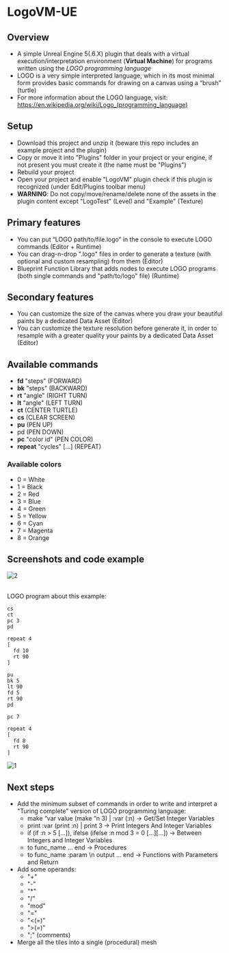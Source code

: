 # LogoVM-UE

## Overview
- A simple Unreal Engine 5(.6.X) plugin that deals with a virtual execution/interpretation environment (<b>Virtual Machine</b>) for programs written using the <i>LOGO programming language</i> <br>
- LOGO is a very simple interpreted language, which in its most minimal form provides basic commands for drawing on a canvas using a “brush” (turtle) <br>
- For more information about the LOGO language, visit: https://en.wikipedia.org/wiki/Logo_(programming_language)

## Setup
- Download this project and unzip it (beware this repo includes an example project and the plugin)
- Copy or move it into "Plugins" folder in your project or your engine, if not present you must create it (the name must be "Plugins")
- Rebuild your project
- Open your project and enable "LogoVM" plugin check if this plugin is recognized (under Edit/Plugins toolbar menu)
- <b>WARNING</b>: Do not copy/move/rename/delete none of the assets in the plugin content except "LogoTest" (Level) and "Example" (Texture)

## Primary features
- You can put “LOGO path/to/file.logo” in the console to execute LOGO commands (Editor + Runtime)
- You can drag-n-drop ".logo" files in order to generate a texture (with optional and custom resampling) from them (Editor)
- Blueprint Function Library that adds nodes to execute LOGO programs (both single commands and "path/to/logo" file) (Runtime)

## Secondary features
- You can customize the size of the canvas where you draw your beautiful paints by a dedicated Data Asset (Editor)
- You can customize the texture resolution before generate it, in order to resample with a greater quality your paints by a dedicated Data Asset (Editor)

## Available commands
- <b>fd</b> "steps" (FORWARD)
- <b>bk</b> "steps" (BACKWARD)
- <b>rt</b> "angle" (RIGHT TURN)
- <b>lt</b> "angle" (LEFT TURN)
- <b>ct</b> (CENTER TURTLE)
- <b>cs</b> (CLEAR SCREEN)
- <b>pu</b> (PEN UP)
- pd</b> (PEN DOWN)
- <b>pc</b> "color id" (PEN COLOR)
- <b>repeat</b> "cycles" [...] (REPEAT)

### Available colors
- 0 = White
- 1 = Black
- 2 = Red
- 3 = Blue
- 4 = Green
- 5 = Yellow
- 6 = Cyan
- 7 = Magenta
- 8 = Orange

## Screenshots and code example
![2](https://github.com/user-attachments/assets/382fd359-90d8-4ffc-bf55-9e8b00e84a71)<br><br>

LOGO program about this example:

```
cs        
ct        
pc 3      
pd        

repeat 4 
[
  fd 10
  rt 90
]

pu 
bk 5
lt 90
fd 5
rt 90
pd      

pc 7

repeat 4 
[
  fd 8
  rt 90
]
```

![1](https://github.com/user-attachments/assets/b71ce2dd-2e25-4833-acf9-8d3fdde68e22)

## Next steps
- Add the minimum subset of commands in order to write and interpret a "Turing complete" version of LOGO programming language:
   - make “var value (make “n 3) | :var (:n) -> Get/Set Integer Variables
   - print :var (print :n) | print 3 -> Print Integers And Integer Variables
   - if (if :n > 5 [...]), ifelse (ifelse :n mod 3 = 0 [...][...]) -> Between Integers and Integer Variables
   - to func_name … end -> Procedures
   - to func_name :param \n output … end  -> Functions with Parameters and Return
- Add some operands:
   - "+"
   - "-"
   - "*"
   - "/"
   - "mod"
   - "="
   - "<(=)"
   - ">(=)"
   - ";" (comments) 
- Merge all the tiles into a single (procedural) mesh
